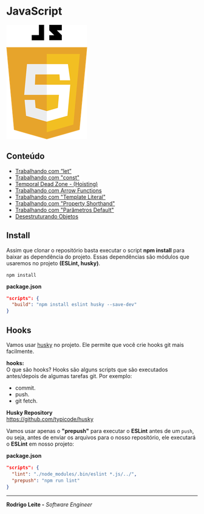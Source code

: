 # JavaScript

![js-logo](res/logo.png)

## Conteúdo

 - [Trabalhando com “let”](modules/let)
 - [Trabalhando com "const"](modules/const)
 - [Temporal Dead Zone - (Hoisting)](modules/temporal-dead-zone)
 - [Trabalhando com Arrow Functions](modules/arrow-functions)
 - [Trabalhando com "Template Literal"](modules/template-literal)
 - [Trabalhando com "Property Shorthand"](modules/property-shorthand)
 - [Trabalhando com "Parâmetros Default"](modules/default-parameter)
 - [Desestruturando Objetos](modules/destructuring)

## Install

Assim que clonar o repositório basta executar o script **npm install** para baixar as dependência do projeto. Essas dependências são módulos que usaremos no projeto **(ESLint, husky)**.

```
npm install
```

__package.json__  
```json
"scripts": {
  "build": "npm install eslint husky --save-dev"
}
```

## Hooks

Vamos usar [husky](https://github.com/typicode/husky) no projeto. Ele permite que você crie hooks git mais facilmente.

__hooks:__  
O que são hooks? Hooks são alguns scripts que são executados antes/depois de algumas tarefas git. Por exemplo:

 - commit.
 - push.
 - git fetch.

__Husky Repository__  
https://github.com/typicode/husky

Vamos usar apenas o **"prepush"** para executar o **ESLint** antes de um `push`, ou seja, antes de enviar os arquivos para o nosso repositório, ele executará o **ESLint** em nosso projeto:

__package.json__
```json  
"scripts": {
  "lint": "./node_modules/.bin/eslint *.js/../",
  "prepush": "npm run lint"
}
```

---

**Rodrigo Leite -** *Software Engineer*

